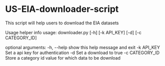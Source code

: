 # US-EIA-downloader-script
This script will help users to download the EIA datasets

Usage helper info
usage: downloader.py [-h] [-k API_KEY] [-d] [-c CATEGORY_ID]

optional arguments:
  -h, --help      show this help message and exit
  -k API_KEY      Set a api key for authentication
  -d              Set a download to true
  -c CATEGORY_ID  Store a category id value for which data to be download

